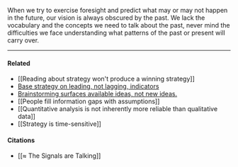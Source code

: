 When we try to exercise foresight and predict what may or may not happen in the future, our vision is always obscured by the past. We lack the vocabulary and the concepts we need to talk about the past, never mind the difficulties we face understanding what patterns of the past or present will carry over.

---

#### Related

-   [[Reading about strategy won't produce a winning strategy]]
-   [Base strategy on leading, not lagging, indicators](https://publish.obsidian.md/mobydiction/notes/Base+strategy+on+leading%2C+not+lagging%2C+indicators)
-   [Brainstorming surfaces available ideas, not new ideas.](https://publish.obsidian.md/mobydiction/notes/Brainstorming+surfaces+available+ideas%2C+not+new+ideas.)
-   [[People fill information gaps with assumptions]]
-   [[Quantitative analysis is not inherently more reliable than qualitative data]]
-   [[Strategy is time-sensitive]]

#### Citations

-   [[≈ The Signals are Talking]]